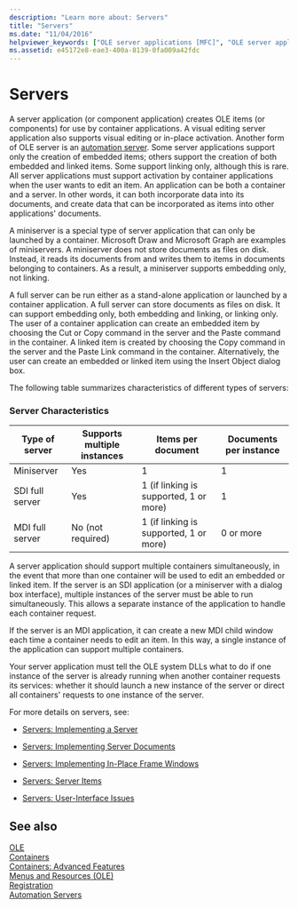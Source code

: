 ```yaml
---
description: "Learn more about: Servers"
title: "Servers"
ms.date: "11/04/2016"
helpviewer_keywords: ["OLE server applications [MFC]", "OLE server applications [MFC], activation", "full-server", "servers", "mini-server", "OLE server applications [MFC], server types", "server applications [MFC]"]
ms.assetid: e45172e8-eae3-400a-8139-0fa009a42fdc
---
```

# Servers

A server application (or component application) creates OLE items (or components) for use by container applications. A visual editing server application also supports visual editing or in-place activation. Another form of OLE server is an [automation server](../mfc/automation-servers.md). Some server applications support only the creation of embedded items; others support the creation of both embedded and linked items. Some support linking only, although this is rare. All server applications must support activation by container applications when the user wants to edit an item. An application can be both a container and a server. In other words, it can both incorporate data into its documents, and create data that can be incorporated as items into other applications' documents.

A miniserver is a special type of server application that can only be launched by a container. Microsoft Draw and Microsoft Graph are examples of miniservers. A miniserver does not store documents as files on disk. Instead, it reads its documents from and writes them to items in documents belonging to containers. As a result, a miniserver supports embedding only, not linking.

A full server can be run either as a stand-alone application or launched by a container application. A full server can store documents as files on disk. It can support embedding only, both embedding and linking, or linking only. The user of a container application can create an embedded item by choosing the Cut or Copy command in the server and the Paste command in the container. A linked item is created by choosing the Copy command in the server and the Paste Link command in the container. Alternatively, the user can create an embedded or linked item using the Insert Object dialog box.

The following table summarizes characteristics of different types of servers:

### Server Characteristics

|Type of server|Supports multiple instances|Items per document|Documents per instance|
|--------------------|---------------------------------|------------------------|----------------------------|
|Miniserver|Yes|1|1|
|SDI full server|Yes|1 (if linking is supported, 1 or more)|1|
|MDI full server|No (not required)|1 (if linking is supported, 1 or more)|0 or more|

A server application should support multiple containers simultaneously, in the event that more than one container will be used to edit an embedded or linked item. If the server is an SDI application (or a miniserver with a dialog box interface), multiple instances of the server must be able to run simultaneously. This allows a separate instance of the application to handle each container request.

If the server is an MDI application, it can create a new MDI child window each time a container needs to edit an item. In this way, a single instance of the application can support multiple containers.

Your server application must tell the OLE system DLLs what to do if one instance of the server is already running when another container requests its services: whether it should launch a new instance of the server or direct all containers' requests to one instance of the server.

For more details on servers, see:

- [Servers: Implementing a Server](../mfc/servers-implementing-a-server.md)

- [Servers: Implementing Server Documents](../mfc/servers-implementing-server-documents.md)

- [Servers: Implementing In-Place Frame Windows](../mfc/servers-implementing-in-place-frame-windows.md)

- [Servers: Server Items](../mfc/servers-server-items.md)

- [Servers: User-Interface Issues](../mfc/servers-user-interface-issues.md)

## See also

[OLE](../mfc/ole-in-mfc.md)<br/>
[Containers](../mfc/containers.md)<br/>
[Containers: Advanced Features](../mfc/containers-advanced-features.md)<br/>
[Menus and Resources (OLE)](../mfc/menus-and-resources-ole.md)<br/>
[Registration](../mfc/registration.md)<br/>
[Automation Servers](../mfc/automation-servers.md)
